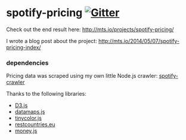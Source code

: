 # spotify-pricing [![Gitter](http://img.shields.io/badge/gitter-join%20chat%20%E2%86%92-brightgreen.svg?style=flat-square)](https://gitter.im/matiassingers/spotify-pricing)

Check out the end result here: <http://mts.io/projects/spotify-pricing/>

I wrote a blog post about the project: <http://mts.io/2014/05/07/spotify-pricing-index/>

### dependencies
Pricing data was scraped using my own little Node.js crawler: [spotify-crawler](https://github.com/matiassingers/spotify-crawler)

Thanks to the following libraries:
- [D3.js](http://d3js.org/)
- [datamaps.js](http://datamaps.github.io/)
- [tinycolor.js](http://bgrins.github.io/TinyColor/)
- [restcountries.eu](http://restcountries.eu/)
- [money.js](http://josscrowcroft.github.io/money.js/)
